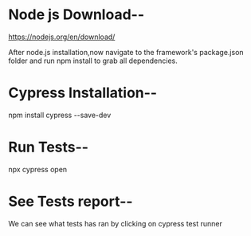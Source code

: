 # Node js Download--
https://nodejs.org/en/download/

After node.js installation,now navigate to the framework's package.json folder and run npm install to grab all dependencies.

# Cypress Installation--
npm install cypress --save-dev

# Run Tests--
npx cypress open

# See Tests report--
We can see what tests has ran by clicking on cypress test runner

